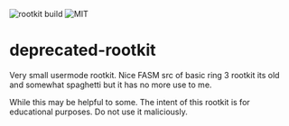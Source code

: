 ![rootkit build](https://img.shields.io/badge/build-Deprecated-red) ![MIT](https://img.shields.io/badge/MIT-Licence-blue)
# deprecated-rootkit
Very small usermode rootkit. Nice FASM src of basic ring 3 rootkit its old and somewhat spaghetti but it has no more use to me. 

While this may be helpful to some. The intent of this rootkit is for educational purposes. Do not use it maliciously. 
